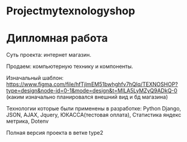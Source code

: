 # Projectmytexnologyshop
# Дипломная работа

Суть проекта: интернет магазин.


Продаем: компьютерную технику и компоненты.


Изначальный шаблон: https://www.figma.com/file/hfTjlmEM51bwhghfv7hQlq/TEXNOSHOP?type=design&node-id=0-1&mode=design&t=MILA5LyMZyQ9ADkQ-0 (каким изначально планировался внешний вид и бд магазина)

Технологии которые были применены в разработке: Python Django, JSON, AJAX, Jquery, ЮКАССА(тестовая оплата), Статистика яндекс метрика, Dotenv

Полная версия проекта в ветке type2
